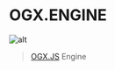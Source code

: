 # OGX.ENGINE

![alt](https://repository-images.githubusercontent.com/76366703/c8e52600-39fa-11eb-8403-16e6472d7c57)

> [OGX.JS](https://github.com/globules-io/OGX.JS) Engine


